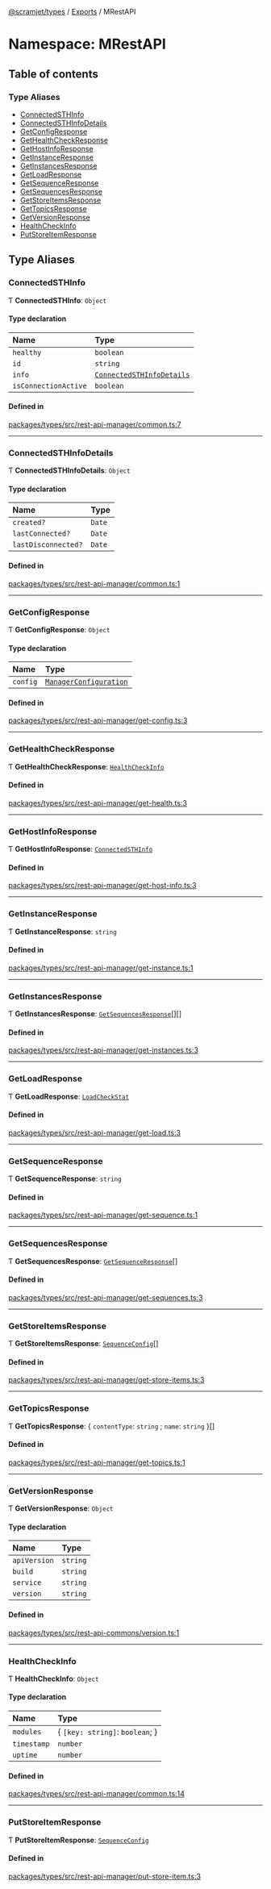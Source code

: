 [@scramjet/types](../README.md) / [Exports](../modules.md) / MRestAPI

# Namespace: MRestAPI

## Table of contents

### Type Aliases

- [ConnectedSTHInfo](MRestAPI.md#connectedsthinfo)
- [ConnectedSTHInfoDetails](MRestAPI.md#connectedsthinfodetails)
- [GetConfigResponse](MRestAPI.md#getconfigresponse)
- [GetHealthCheckResponse](MRestAPI.md#gethealthcheckresponse)
- [GetHostInfoResponse](MRestAPI.md#gethostinforesponse)
- [GetInstanceResponse](MRestAPI.md#getinstanceresponse)
- [GetInstancesResponse](MRestAPI.md#getinstancesresponse)
- [GetLoadResponse](MRestAPI.md#getloadresponse)
- [GetSequenceResponse](MRestAPI.md#getsequenceresponse)
- [GetSequencesResponse](MRestAPI.md#getsequencesresponse)
- [GetStoreItemsResponse](MRestAPI.md#getstoreitemsresponse)
- [GetTopicsResponse](MRestAPI.md#gettopicsresponse)
- [GetVersionResponse](MRestAPI.md#getversionresponse)
- [HealthCheckInfo](MRestAPI.md#healthcheckinfo)
- [PutStoreItemResponse](MRestAPI.md#putstoreitemresponse)

## Type Aliases

### ConnectedSTHInfo

Ƭ **ConnectedSTHInfo**: `Object`

#### Type declaration

| Name | Type |
| :------ | :------ |
| `healthy` | `boolean` |
| `id` | `string` |
| `info` | [`ConnectedSTHInfoDetails`](MRestAPI.md#connectedsthinfodetails) |
| `isConnectionActive` | `boolean` |

#### Defined in

[packages/types/src/rest-api-manager/common.ts:7](https://github.com/scramjetorg/transform-hub/blob/HEAD/packages/types/src/rest-api-manager/common.ts#L7)

___

### ConnectedSTHInfoDetails

Ƭ **ConnectedSTHInfoDetails**: `Object`

#### Type declaration

| Name | Type |
| :------ | :------ |
| `created?` | `Date` |
| `lastConnected?` | `Date` |
| `lastDisconnected?` | `Date` |

#### Defined in

[packages/types/src/rest-api-manager/common.ts:1](https://github.com/scramjetorg/transform-hub/blob/HEAD/packages/types/src/rest-api-manager/common.ts#L1)

___

### GetConfigResponse

Ƭ **GetConfigResponse**: `Object`

#### Type declaration

| Name | Type |
| :------ | :------ |
| `config` | [`ManagerConfiguration`](../modules.md#managerconfiguration) |

#### Defined in

[packages/types/src/rest-api-manager/get-config.ts:3](https://github.com/scramjetorg/transform-hub/blob/HEAD/packages/types/src/rest-api-manager/get-config.ts#L3)

___

### GetHealthCheckResponse

Ƭ **GetHealthCheckResponse**: [`HealthCheckInfo`](MRestAPI.md#healthcheckinfo)

#### Defined in

[packages/types/src/rest-api-manager/get-health.ts:3](https://github.com/scramjetorg/transform-hub/blob/HEAD/packages/types/src/rest-api-manager/get-health.ts#L3)

___

### GetHostInfoResponse

Ƭ **GetHostInfoResponse**: [`ConnectedSTHInfo`](MRestAPI.md#connectedsthinfo)

#### Defined in

[packages/types/src/rest-api-manager/get-host-info.ts:3](https://github.com/scramjetorg/transform-hub/blob/HEAD/packages/types/src/rest-api-manager/get-host-info.ts#L3)

___

### GetInstanceResponse

Ƭ **GetInstanceResponse**: `string`

#### Defined in

[packages/types/src/rest-api-manager/get-instance.ts:1](https://github.com/scramjetorg/transform-hub/blob/HEAD/packages/types/src/rest-api-manager/get-instance.ts#L1)

___

### GetInstancesResponse

Ƭ **GetInstancesResponse**: [`GetSequencesResponse`](MRestAPI.md#getsequencesresponse)[][]

#### Defined in

[packages/types/src/rest-api-manager/get-instances.ts:3](https://github.com/scramjetorg/transform-hub/blob/HEAD/packages/types/src/rest-api-manager/get-instances.ts#L3)

___

### GetLoadResponse

Ƭ **GetLoadResponse**: [`LoadCheckStat`](../modules.md#loadcheckstat)

#### Defined in

[packages/types/src/rest-api-manager/get-load.ts:3](https://github.com/scramjetorg/transform-hub/blob/HEAD/packages/types/src/rest-api-manager/get-load.ts#L3)

___

### GetSequenceResponse

Ƭ **GetSequenceResponse**: `string`

#### Defined in

[packages/types/src/rest-api-manager/get-sequence.ts:1](https://github.com/scramjetorg/transform-hub/blob/HEAD/packages/types/src/rest-api-manager/get-sequence.ts#L1)

___

### GetSequencesResponse

Ƭ **GetSequencesResponse**: [`GetSequenceResponse`](MRestAPI.md#getsequenceresponse)[]

#### Defined in

[packages/types/src/rest-api-manager/get-sequences.ts:3](https://github.com/scramjetorg/transform-hub/blob/HEAD/packages/types/src/rest-api-manager/get-sequences.ts#L3)

___

### GetStoreItemsResponse

Ƭ **GetStoreItemsResponse**: [`SequenceConfig`](../modules.md#sequenceconfig)[]

#### Defined in

[packages/types/src/rest-api-manager/get-store-items.ts:3](https://github.com/scramjetorg/transform-hub/blob/HEAD/packages/types/src/rest-api-manager/get-store-items.ts#L3)

___

### GetTopicsResponse

Ƭ **GetTopicsResponse**: { `contentType`: `string` ; `name`: `string`  }[]

#### Defined in

[packages/types/src/rest-api-manager/get-topics.ts:1](https://github.com/scramjetorg/transform-hub/blob/HEAD/packages/types/src/rest-api-manager/get-topics.ts#L1)

___

### GetVersionResponse

Ƭ **GetVersionResponse**: `Object`

#### Type declaration

| Name | Type |
| :------ | :------ |
| `apiVersion` | `string` |
| `build` | `string` |
| `service` | `string` |
| `version` | `string` |

#### Defined in

[packages/types/src/rest-api-commons/version.ts:1](https://github.com/scramjetorg/transform-hub/blob/HEAD/packages/types/src/rest-api-commons/version.ts#L1)

___

### HealthCheckInfo

Ƭ **HealthCheckInfo**: `Object`

#### Type declaration

| Name | Type |
| :------ | :------ |
| `modules` | { `[key: string]`: `boolean`;  } |
| `timestamp` | `number` |
| `uptime` | `number` |

#### Defined in

[packages/types/src/rest-api-manager/common.ts:14](https://github.com/scramjetorg/transform-hub/blob/HEAD/packages/types/src/rest-api-manager/common.ts#L14)

___

### PutStoreItemResponse

Ƭ **PutStoreItemResponse**: [`SequenceConfig`](../modules.md#sequenceconfig)

#### Defined in

[packages/types/src/rest-api-manager/put-store-item.ts:3](https://github.com/scramjetorg/transform-hub/blob/HEAD/packages/types/src/rest-api-manager/put-store-item.ts#L3)
